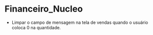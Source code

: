 # Financeiro_Nucleo


* Limpar o campo de mensagem na tela de vendas quando o usuário coloca 0 na quantidade.